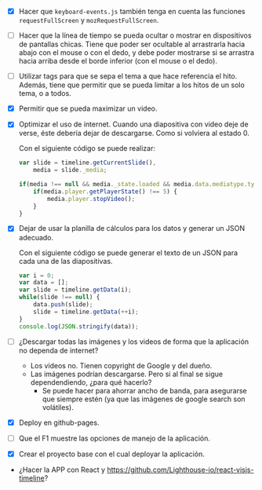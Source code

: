- [x] Hacer que `keyboard-events.js` también tenga en cuenta las funciones `requestFullScreen` y `mozRequestFullScreen`.
- [ ] Hacer que la línea de tiempo se pueda ocultar o mostrar en dispositivos de pantallas chicas. Tiene que poder ser ocultable al arrastrarla hacia abajo con el mouse o con el dedo, y debe poder mostrarse si se arrastra hacia arriba desde el borde inferior (con el mouse o el dedo).
- [ ] Utilizar tags para que se sepa el tema a que hace referencia el hito. Además, tiene que permitir que se pueda limitar a los hitos de un solo tema, o a todos.
- [x] Permitir que se pueda maximizar un video.
- [x] Optimizar el uso de internet. Cuando una diapositiva con video deje de verse, éste debería dejar de descargarse. Como si volviera al estado 0.

	Con el siguiente código se puede realizar:

	```javascript
	var slide = timeline.getCurrentSlide(),
		media = slide._media;

	if(media !== null && media._state.loaded && media.data.mediatype.type === 'youtube') {
		if(media.player.getPlayerState() !== 5) {
			media.player.stopVideo();
		}
	}
	```

- [x] Dejar de usar la planilla de cálculos para los datos y generar un JSON adecuado.

	Con el siguiente código se puede generar el texto de un JSON para cada una de las diapositivas.

	```javascript
	var i = 0;
	var data = [];
	var slide = timeline.getData(i);
	while(slide !== null) {
		data.push(slide);
		slide = timeline.getData(++i);
	}
	console.log(JSON.stringify(data));
	```

- [ ] ¿Descargar todas las imágenes y los videos de forma que la aplicación no dependa de internet?
	- Los vídeos no. Tienen copyright de Google y del dueño.
	- Las imágenes podrían descargarse. Pero si al final se sigue dependendiendo, ¿para qué hacerlo?
		- Se puede hacer para ahorrar ancho de banda, para asegurarse que siempre estén (ya que las imágenes de google search son volátiles).
- [x] Deploy en github-pages.
- [ ] Que el F1 muestre las opciones de manejo de la aplicación.
- [x] Crear el proyecto base con el cual deployar la aplicación.
- ¿Hacer la APP con React y https://github.com/Lighthouse-io/react-visjs-timeline?
